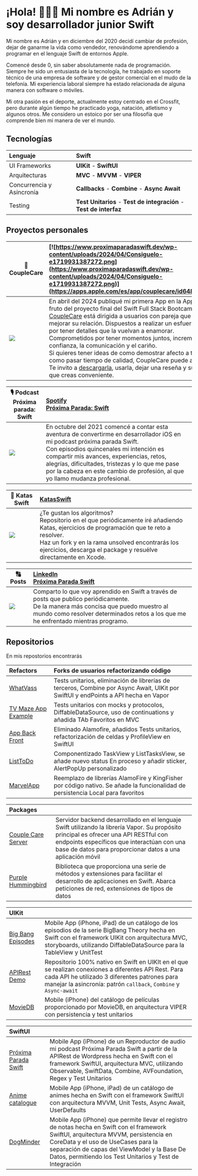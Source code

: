 # ¡Hola! 🙋🏻‍♂️ Mi nombre es Adrián y soy desarrollador junior Swift

Mi nombre es Adrián y en diciembre del 2020 decidí cambiar de profesión, dejar de ganarme la vida como vendedor, renovándome aprendiendo a programar en el lenguaje Swift de entornos Apple.

Comencé desde 0, sin saber absolutamente nada de programación. Siempre he sido un entusiasta de la tecnología, he trabajado en soporte técnico de una empresa de software y de gestor comercial en el mudo de la telefonía. Mi experiencia laboral siempre ha estado relacionada de alguna manera con software o móviles. 

Mi otra pasión es el deporte, actualmente estoy centrado en el Crossfit, pero durante algún tiempo he practicado yoga, natación, atletismo y algunos otros. Me considero un estoico por ser una filosofía que comprende bien mi manera de ver el mundo.


## Tecnologías
|Lenguaje| **Swift**| 
|:--------|:-------|
|UI Frameworks| **UIKit** - **SwiftUI**|
|Arquitecturas| **MVC** - **MVVM** - **VIPER**|
|Concurrencia y Asincronía| **Callbacks** - **Combine** - **Async Await**|
|Testing| **Test Unitarios** - **Test de integración** - **Test de interfaz**|

## Proyectos personales

|**🩶 CoupleCare**| [![https://www.proximaparadaswift.dev/wp-content/uploads/2024/04/Consiguelo-e1719931387272.png](https://www.proximaparadaswift.dev/wp-content/uploads/2024/04/Consiguelo-e1719931387272.png)](https://apps.apple.com/es/app/couplecare/id6480206315)|
|------|:---|
|[![](https://www.proximaparadaswift.dev/wp-content/uploads/2024/03/196.png)](https://apps.apple.com/es/app/couplecare/id6480206315) |En abril del 2024 publiqué mi primera App en la AppStore, fruto del proyecto final del Swift Full Stack Bootcamp 2023.<br> [CoupleCare](https://apps.apple.com/es/app/couplecare/id6480206315) está dirigida a usuarios con pareja que deseen mejorar su relación. Dispuestos a realizar un esfuerzo diario por tener detalles que la vuelvan a enamorar.<br>Comprometidos por tener momentos juntos, incrementar confianza, la comunicación y el cariño.<br>Si quieres tener ideas de como demostrar afecto a tu pareja y como pasar tiempo de calidad, CoupleCare puede ayudarte.<br>Te invito a [descargarla](https://apps.apple.com/es/app/couplecare/id6480206315), usarla, dejar una reseña y sugerirme lo que creas conveniente.|


|**🎙️ Podcast<br>Próxima parada: Swift**| [Spotify](https://podcasters.spotify.com/pod/show/adrintro)<br>[Próxima Parada: Swift](https://www.proximaparadaswift.dev/episodios-podcast/)|
|------|:---|
|![](https://www.proximaparadaswift.dev/wp-content/uploads/2024/06/8466462E-6E98-4376-B4C8-AF7882AD9ED7_1_105_c-e1719932426419.jpeg)|En octubre del 2021 comencé a contar esta aventura de convertirme en desarrollador iOS en mi podcast próxima parada Swift.<br>Con episodios quincenales mi intención es compartir mis avances, experiencias, retos, alegrías, dificultades, tristezas y lo que me pase por la cabeza en este cambio de profesión, al que yo llamo mudanza profesional.|

|🥋 Katas Swift|[KatasSwift](https://github.com/airaizos/KatasSwift)|
|------|:---|
|![](https://www.proximaparadaswift.dev/wp-content/uploads/2023/09/swiftLogo-e1719931235244.png)|¿Te gustan los algoritmos?<br>Repositorio en el que periódicamente iré añadiendo Katas, ejercicios de programación que te reto a resolver.<br> Haz un fork y en la rama unsolved encontrarás los ejercicios, descarga el package y resuélve directamente en Xcode.

|**🔠 Posts**|[LinkedIn](https://www.linkedin.com/in/airaizos/recent-activity/all/)<br>[Próxima Parada Swift](https://www.proximaparadaswift.dev/posts/)
|------|:---|
|![](https://www.proximaparadaswift.dev/wp-content/uploads/2023/09/airaizos_icon_logo_of_a_diary_written_with_programming_language_c2694e43-2cf0-4a88-90ea-26ee071fcccd-1-e1719931216102.png)|Comparto lo que voy aprendido en Swift a través de posts que publico periódicamente. <br>De la manera más concisa que puedo muestro al mundo como resolver determinados retos a los que me he enfrentado mientras programo.|

## Repositorios

En mis repostorios encontrarás

|**Refactors**|Forks de usuarios refactorizando código|
|:------|:---|
|[WhatVass](https://github.com/airaizos/PablomarkeWhatVass)|Tests unitarios, eliminación de librerías de terceros, Combine por Async Await, UIKit por SwiftUI y endPoints a API hecha en Vapor|
|[TV Maze App Example](https://github.com/airaizos/JoseiOSdev_TvmazeAppExample)|Tests unitarios con mocks y protocolos, DiffableDataSource, uso de continuations y añadida TAb Favoritos en MVC|
|[App Back Front](https://github.com/airaizos/LucasnspAppBackFront)| Eliminado Alamofire, añadidos Tests unitarios, refactorización de celdas y ProfileView en SwiftUI|
|[ListToDo](https://github.com/airaizos/PopitusListToDo)|Componentizado TaskView y ListTasksView, se añade nuevo status En proceso y añadir sticker, AlertPopUp personalizado|
|[MarvelApp](https://github.com/airaizos/PablomarkeMarvelApp)|Reemplazo de librerías AlamoFire y KingFisher por código nativo. Se añade la funcionalidad de persistencia Local para favoritos|

|**Packages**||
|:------|:---|
|[Couple Care Server](https://github.com/airaizos/CoupleCareServer)|Servidor backend desarrollado en el lenguaje Swift utilizando la librería Vapor. Su propósito principal es ofrecer una API RESTful con endpoints específicos que interactúan con una base de datos para proporcionar datos a una aplicación móvil|
|[Purple Hummingbird](https://github.com/airaizos/PurpleHummingbird)|Biblioteca que proporciona una serie de métodos y extensiones para facilitar el desarrollo de aplicaciones en Swift. Abarca peticiones de red, extensiones de tipos de datos|

|**UIKit**| |
|:------|:---|
|[Big Bang Episodes](https://github.com/airaizos/BigBangUIKit)|Mobile App (iPhone, iPad) de un catálogo de los episodios de la serie BigBang Theory hecha en Swift con el framework UIKit con arquitectura MVC, storyboards, utilizando DiffableDataSource para la TableView y UnitTest|
|[APIRest Demo](https://github.com/airaizos/APIRestDemo)|Repositorio 100% nativo en Swift en UIKIt en el que se realizan conexiones a diferentes API Rest. Para cada API he utilizado 3 diferentes patrones para manejar la asincronía: patrón `callback`, `Combine` y `Async-await`|
|[MovieDB](https://github.com/airaizos/adrianMovieDB)|Mobile (iPhone) del catálogo de películas proporcionado por MovieDB, en arquitectura VIPER con persistencia y test unitarios|


|**SwiftUI**| |
|:------|:---|
|[Próxima Parada Swift](https://github.com/airaizos/PodcastProximaParadaSwift)|Mobile App (iPhone) de un Reproductor de audio mi podcast Próxima Parada Swift a partir de la APIRest de Wordpress hecha en Swift con el framework SwiftUI, arquitectura MVC, utilizando Observable, SwiftData, Combine, AVFoundation, Regex y Test Unitarios|
|[Anime catalogue](https://github.com/airaizos/AnimeCatalogue_SwiftUI)|Mobile App (iPhone, iPad) de un catálogo de animes hecha en Swift con el framework SwiftUI con arquitectura MVVM, Unit Tests, Async Await, UserDefaults|
|[DogMinder](https://github.com/airaizos/DogMinder)|Mobile App (iPhone) que permite llevar el registro de notas hecha en Swift con el framework SwiftUI, arquitectura MVVM, persistencia en CoreData y el uso de UseCases para la separación de capas del ViewModel y la Base De Datos, permitiendo los Test Unitarios y Test de Integración|

